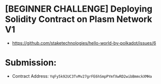 # [BEGINNER CHALLENGE] Deploying Solidity Contract on Plasm Network V1
* https://github.com/staketechnologies/hello-world-by-polkadot/issues/6

# Submission:
* Contract Address:  `YqFy5k92UC3TvMv27grFE6hSmpPYmfXwRD2wibBmmckXMHa`

